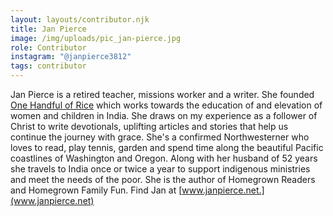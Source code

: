 ```yaml
---
layout: layouts/contributor.njk
title: Jan Pierce
image: /img/uploads/pic_jan-pierce.jpg
role: Contributor
instagram: "@janpierce3812"
tags: contributor
---
```

Jan Pierce is a retired teacher, missions worker and a writer. She founded[ One Handful of Rice](www.onehandfulofrice.org) which works towards the education of and elevation of women and children in India. She draws on my experience as a follower of Christ to write devotionals, uplifting articles and stories that help us continue the journey with grace. She's a confirmed Northwesterner who loves to read, play tennis, garden and spend time along the beautiful Pacific coastlines of Washington and Oregon. Along with her husband of 52 years she travels to India once or twice a year to support indigenous ministries and meet the needs of the poor. She is the author of Homegrown Readers and Homegrown Family Fun. Find Jan at [www.janpierce.net.](www.janpierce.net)